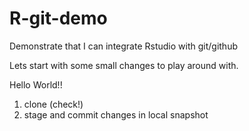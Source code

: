 # R-git-demo
Demonstrate that I can integrate Rstudio with git/github

Lets start with some small changes to play around with.

Hello World!!

1. clone (check!)
2. stage and commit changes in local snapshot